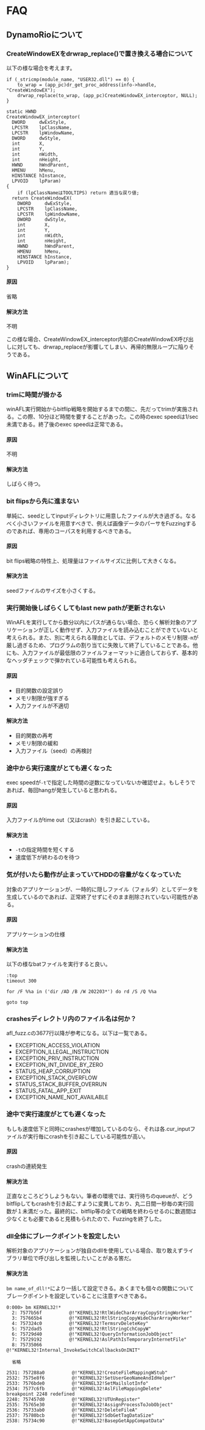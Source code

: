 # FAQ

## DynamoRioについて

### CreateWindowEXをdrwrap_replace()で置き換える場合について
以下の様な場合を考えます。

```
if (_stricmp(module_name, "USER32.dll") == 0) {
	to_wrap = (app_pc)dr_get_proc_address(info->handle, "CreateWindowEX");
	drwrap_replace(to_wrap, (app_pc)CreateWindowEX_interceptor, NULL);
}

static HWND
CreateWindowEX_interceptor(
  DWORD     dwExStyle,
  LPCSTR    lpClassName,
  LPCSTR    lpWindowName,
  DWORD     dwStyle,
  int       X,
  int       Y,
  int       nWidth,
  int       nHeight,
  HWND      hWndParent,
  HMENU     hMenu,
  HINSTANCE hInstance,
  LPVOID    lpParam)
{
	if (lpClassNameはTOOLTIPS) return 適当な戻り値;
  return CreateWindowEX(
    DWORD     dwExStyle,
    LPCSTR    lpClassName,
    LPCSTR    lpWindowName,
    DWORD     dwStyle,
    int       X,
    int       Y,
    int       nWidth,
    int       nHeight,
    HWND      hWndParent,
    HMENU     hMenu,
    HINSTANCE hInstance,
    LPVOID    lpParam);
}
```
#### 原因
省略

#### 解決方法
不明

この様な場合、CreateWindowEX_interceptor内部のCreateWindowEX呼び出しに対しても、drwrap_replaceが影響してしまい、再帰的無限ループに陥りそうである。

## WinAFLについて
### trimに時間が掛かる
winAFL実行開始からbitflip戦略を開始するまでの間に、先だってtrimが実施される。この際、10分ほど時間を要することがあった。この時のexec speedは1/sec未満である。終了後のexec speedは正常である。

#### 原因
不明

#### 解決方法
しばらく待つ。

### bit flipsから先に進まない
単純に、seedとしてinputディレクトリに用意したファイルが大き過ぎる。なるべく小さいファイルを用意すべきで、例えば画像データのパーサをFuzzingするのであれば、専用のコーパスを利用するべきである。

#### 原因
bit flips戦略の特性上、処理量はファイルサイズに比例して大きくなる。

#### 解決方法
seedファイルのサイズを小さくする。

### 実行開始後しばらくしてもlast new pathが更新されない
WinAFLを実行してから数分以内にパスが通らない場合、恐らく解析対象のアプリケーションが正しく動作せず、入力ファイルを読み込むことができていないと考えられる。また、別に考えられる理由としては、デフォルトのメモリ制限```-m```が厳し過ぎるため、プログラムの割り当てに失敗して終了していることである。他にも、入力ファイルが最低限のファイルフォーマットに適合しておらず、基本的なヘッダチェックで弾かれている可能性も考えられる。

#### 原因
- 目的関数の設定誤り
- メモリ制限が強すぎる
- 入力ファイルが不適切

#### 解決方法
- 目的関数の再考
- メモリ制限の緩和
- 入力ファイル（seed）の再検討

### 途中から実行速度がとても遅くなった
exec speedが```-t```で指定した時間の逆数になっていないか確認せよ。もしそうであれば、毎回hangが発生していると思われる。

#### 原因
入力ファイルがtime out（又はcrash）を引き起こしている。

#### 解決方法
- ```-t```の指定時間を短くする
- 速度低下が終わるのを待つ

### 気が付いたら動作が止まっていてHDDの容量がなくなっていた
対象のアプリケーションが、一時的に隠しファイル（フォルダ）としてデータを生成しているのであれば、正常終了せずにそのまま削除されていない可能性がある。

#### 原因
アプリケーションの仕様

#### 解決方法
以下の様なbatファイルを実行すると良い。

```
:top
timeout 300

for /F %%a in ('dir /AD /B /W 202203*') do rd /S /Q %%a

goto top
```

### crashesディレクトリ内のファイル名は何か？
afl_fuzz.cの3677行以降が参考になる。以下は一覧である。

- EXCEPTION_ACCESS_VIOLATION
- EXCEPTION_ILLEGAL_INSTRUCTION
- EXCEPTION_PRIV_INSTRUCTION
- EXCEPTION_INT_DIVIDE_BY_ZERO
- STATUS_HEAP_CORRUPTION
- EXCEPTION_STACK_OVERFLOW
- STATUS_STACK_BUFFER_OVERRUN
- STATUS_FATAL_APP_EXIT
- EXCEPTION_NAME_NOT_AVAILABLE

### 途中で実行速度がとても遅くなった
もしも速度低下と同時にcrashesが増加しているのなら、それは各.cur_inputファイルが実行毎にcrashを引き起こしている可能性が高い。

#### 原因
crashの連続発生

#### 解決方法
正直なところどうしようもない。筆者の環境では、実行待ちのqueueが、どうbitflipしてもcrashを引き起こすように変異しており、丸二日間一秒毎の実行回数が１未満だった。最終的に、bitflip等の全ての戦略を終わらせるのに数週間は少なくとも必要であると見積もられたので、Fuzzingを終了した。

### dll全体にブレークポイントを設定したい
解析対象のアプリケーションが独自のdllを使用している場合、取り敢えずライブラリ単位で呼び出しを監視したいことがある筈だ。

#### 解決方法
```bm name_of_dll!*```により一括して設定できる。あくまでも個々の関数についてブレークポイントを設定していることに注意すべきである。

```
0:000> bm KERNEL32!*
  2: 7577b56f          @!"KERNEL32!RtlWideCharArrayCopyStringWorker"
  3: 757665b4          @!"KERNEL32!RtlStringCopyWideCharArrayWorker"
  4: 757324c0          @!"KERNEL32!TermsrvDeleteKey"
  5: 7572dad5          @!"KERNEL32!RtlStringCchCopyW"
  6: 75729d40          @!"KERNEL32!QueryInformationJobObject"
  7: 75729192          @!"KERNEL32!AslPathIsTemporaryInternetFile"
  8: 75735066          @!"KERNEL32!Internal_InvokeSwitchCallbacksOnINIT"
  
  省略
  
2531: 757288a0          @!"KERNEL32!CreateFileMappingWStub"
2532: 7575e8f6          @!"KERNEL32!SetUserGeoNameAndIdHelper"
2533: 7576bde0          @!"KERNEL32!SetMailslotInfo"
2534: 7577c6fb          @!"KERNEL32!AslFileMappingDelete"
breakpoint 2248 redefined
2248: 757457d0          @!"KERNEL32!UTUnRegister"
2535: 75765e30          @!"KERNEL32!AssignProcessToJobObject"
2536: 75733ab0          @!"KERNEL32!DeleteFileA"
2537: 75780bcb          @!"KERNEL32!SdbGetTagDataSize"
2538: 75734c90          @!"KERNEL32!BasepGetAppCompatData"
```
